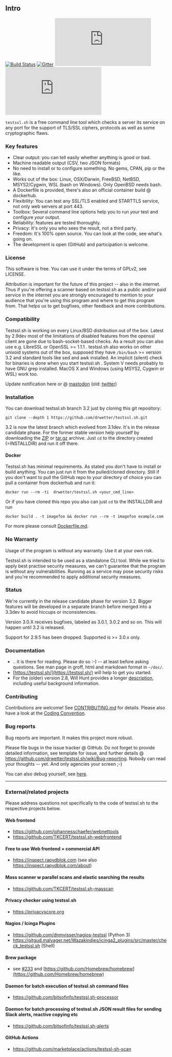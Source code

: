 
## Intro

<!-- [![Travis CI Status](https://img.shields.io/travis/drwetter/testssl.sh)](https://travis-ci.org/drwetter/testssl.sh)  -->
[![Build Status](https://github.com/drwetter/testssl.sh/actions/workflows/test.yml/badge.svg)](https://github.com/drwetter/testssl.sh/actions/workflows/test.yml)
[![Gitter](https://badges.gitter.im/Join%20Chat.svg)](https://gitter.im/drwetter/testssl.sh?utm_source=badge&utm_medium=badge&utm_campaign=pr-badge&utm_content=badge)
[![License](https://img.shields.io/github/license/drwetter/testssl.sh)](https://github.com/drwetter/testssl.sh/LICENSE)
[![Docker](https://img.shields.io/docker/pulls/drwetter/testssl.sh)](https://github.com/drwetter/testssl.sh/blob/3.2/Dockerfile.md)

`testssl.sh` is a free command line tool which checks a server its service on
any port for the support of TLS/SSL ciphers, protocols as well as some
cryptographic flaws.

### Key features

* Clear output: you can tell easily whether anything is good or bad.
* Machine readable output (CSV, two JSON formats)
* No need to install or to configure something.  No gems, CPAN, pip or the like.
* Works out of the box: Linux, OSX/Darwin, FreeBSD, NetBSD, MSYS2/Cygwin, WSL (bash on Windows). Only OpenBSD needs bash.
* A Dockerfile is provided, there's also an official container build @ dockerhub.
* Flexibility: You can test any SSL/TLS enabled and STARTTLS service, not only web servers at port 443.
* Toolbox: Several command line options help you to run *your* test and configure *your* output.
* Reliability: features are tested thoroughly.
* Privacy: It's only you who sees the result, not a third party.
* Freedom: It's 100% open source. You can look at the code, see what's going on.
* The development is open (GitHub) and participation is welcome.

### License

This software is free. You can use it under the terms of GPLv2, see LICENSE.

Attribution is important for the future of this project -- also in the
internet. Thus if you're offering a scanner based on testssl.sh as a public and/or
paid service in the internet you are strongly encouraged to mention to your audience
that you're using this program and where to get this program from. That helps us
to get bugfixes, other feedback and more contributions.

### Compatibility

Testssl.sh is working on every Linux/BSD distribution out of the box. Latest by 2.9dev
most of the limitations of disabled features from the openssl client are gone
due to bash-socket-based checks. As a result you can also use e.g. LibreSSL or OpenSSL >=
1.1.1 . testssl.sh also works on other unixoid systems out of the box, supposed they have
`/bin/bash` >= version 3.2 and standard tools like sed and awk installed. An implicit
(silent) check for binaries is done when you start testssl.sh . System V needs probably
to have GNU grep installed. MacOS X and Windows (using MSYS2, Cygwin or WSL) work too.

Update notification here or @ [mastodon](https://infosec.exchange/@testssl) (old: [twitter](https://twitter.com/drwetter))

### Installation

You can download testssl.sh branch 3.2 just by cloning this git repository:

    git clone --depth 1 https://github.com/drwetter/testssl.sh.git

3.2 is now the latest branch which evolved from 3.1dev. It's in the release candidate phase.
For the former stable version help yourself by downloading the [ZIP](https://codeload.github.com/drwetter/testssl.sh/zip/v3.0.8) or [tar.gz](https://codeload.github.com/drwetter/testssl.sh/tar.gz/v3.0.8) archive. Just ``cd`` to the directory created (=INSTALLDIR) and run it off there.

#### Docker

Testssl.sh has minimal requirements. As stated you don't have to install or build anything. You can just run it from the pulled/cloned directory. Still if you don't want to pull the GitHub repo to your directory of choice you can pull a container from dockerhub and run it:

```
docker run --rm -ti  drwetter/testssl.sh <your_cmd_line>
```

Or if you have cloned this repo you also can just ``cd`` to the INSTALLDIR and run
```
docker build . -t imagefoo && docker run --rm -t imagefoo example.com
```

For more please consult [Dockerfile.md](https://github.com/drwetter/testssl.sh/blob/3.2/Dockerfile.md).

### No Warranty

Usage of the program is without any warranty. Use it at your own risk. 

Testssl.sh is intended to be used as a standalone CLI tool. While we tried to apply best practise security measures, we can't guarantee that the program is without any vulnerabilities. Running as a service may pose security risks and you're recommended to apply additional security measures.

### Status

We're currently in the release candidate phase for version 3.2. Bigger features will be developed in a separate branch before merged into a 3.3dev to avoid hiccups or inconsistencies.

Version 3.0.X receives bugfixes, labeled as 3.0.1, 3.0.2 and so on. This will happen until 3.2 is released.

Support for 2.9.5 has been dropped. Supported is >= 3.0.x only.

### Documentation

* .. it is there for reading. Please do so :-) -- at least before asking questions. See man page in groff, html and markdown format in `~/doc/`.
* [https://testssl.sh/](https://testssl.sh/) will help to get you started.
* For the (older) version 2.8, Will Hunt provides a longer [description](https://www.4armed.com/blog/doing-your-own-ssl-tls-testing/), including useful background information.

### Contributing

Contributions are welcome! See [CONTRIBUTING.md](https://github.com/drwetter/testssl.sh/blob/3.2/CONTRIBUTING.md) for details. Please also have a look at the [Coding Convention](https://github.com/drwetter/testssl.sh/blob/3.2/Coding_Convention.md).

### Bug reports

Bug reports are important. It makes this project more robust.

Please file bugs in the issue tracker @ GitHub. Do not forget to provide detailed information, see template for issue, and further details @
https://github.com/drwetter/testssl.sh/wiki/Bug-reporting. Nobody can read your thoughts -- yet. And only agencies your screen ;-)

You can also debug yourself, see [here](https://github.com/drwetter/testssl.sh/wiki/Findings-and-HowTo-Fix-them).

----

### External/related projects

Please address questions not specifically to the code of testssl.sh to the respective projects below.

#### Web frontend
* https://github.com/johannesschaefer/webnettools
* https://github.com/TKCERT/testssl.sh-webfrontend

#### Free to use Web frontend + commercial API
* https://inspect.rapydblok.com (see also https://inspect.rapydblok.com/about)

#### Mass scanner w parallel scans and elastic searching the results
* https://github.com/TKCERT/testssl.sh-masscan

#### Privacy checker using testssl.sh
* https://privacyscore.org

#### Nagios / Icinga Plugins
* https://github.com/dnmvisser/nagios-testssl (Python 3)
* https://gitgud.malvager.net/Wazakindjes/icinga2_plugins/src/master/check_testssl.sh (Shell)

#### Brew package

* see [#233](https://github.com/drwetter/testssl.sh/issues/233) and
  [https://github.com/Homebrew/homebrew](https://github.com/Homebrew/homebrew)

#### Daemon for batch execution of testssl.sh command files
* https://github.com/bitsofinfo/testssl.sh-processor

#### Daemon for batch processing of testssl.sh JSON result files for sending Slack alerts, reactive copying etc
* https://github.com/bitsofinfo/testssl.sh-alerts

#### GitHub Actions
* https://github.com/marketplace/actions/testssl-sh-scan
